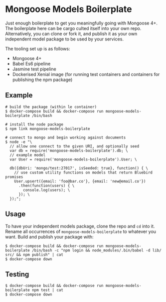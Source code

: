 Mongoose Models Boilerplate
==========

Just enough boilerplate to get you meaningfully going with Mongoose 4+. The boilerplate here can
be cargo culted itself into your own repo. Alternatively, you can clone or fork it, and publish it as your own independent model package to be used by your services.

The tooling set up is as follows:
 * Mongoose 4+
 * Babel Es6 pipeline
 * Jasmine test pipeline
 * Dockerised Xenial image (for running test containers and containers for publishing the npm package)


## Example
```
# build the package (within le container)
$ docker-compose build && docker-compose run mongoose-models-boilerplate /bin/bash

# install the node package
$ npm link mongoose-models-boilerplate

# connect to mongo and begin working against documents
$ node -e "\
  // allow one connect to the given URI, and optionally seed
  var db = require('mongoose-models-boilerplate').db; \
  // example model
  var User = require('mongoose-models-boilerplate').User; \

  db({dbUri: 'mongo/test:27017', isSeeded: true}, function() { \
    // use custom utility functions on models that return Bluebird promises
    User.upsert({email: 'foo@bar.co'}, {email: 'new@email.co'})
      .then(function(users) { \
        console.log(users); \
      }); \
  });";
```

## Usage
To have your independent models package, clone the repo and `cd` into it. Rename all occurrences of `mongoose-models-boilerplate` to whatever you want. Build and publish your package with:
```
$ docker-compose build && docker-compose run mongoose-models-boilerplate /bin/bash -c "npm login && node_modules/.bin/babel -d lib/ src/ && npm publish" | cat
$ docker-compose down
```

## Testing
```
$ docker-compose build && docker-compose run mongoose-models-boilerplate npm test | cat
$ docker-compose down
```
